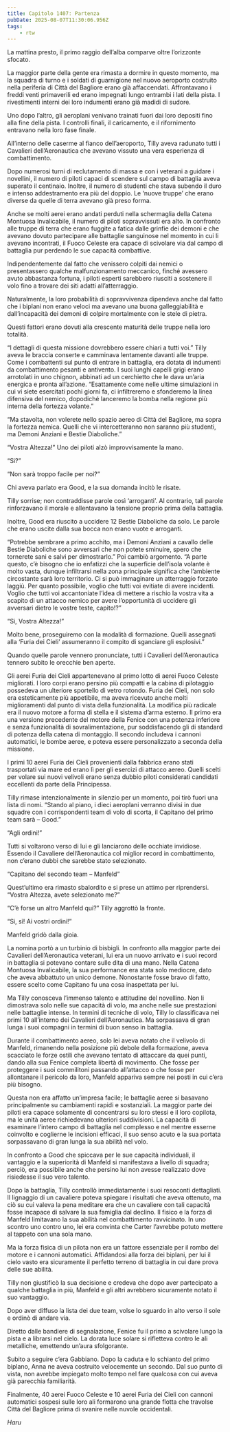 ```yaml
---
title: Capitolo 1407: Partenza
pubDate: 2025-08-07T11:30:06.956Z
tags:
    - rtw
---
```



La mattina presto, il primo raggio dell’alba comparve oltre l’orizzonte sfocato.


La maggior parte della gente era rimasta a dormire in questo momento, ma la squadra di turno e i soldati di guarnigione nel nuovo aeroporto costruito nella periferia di Città del Bagliore erano già affaccendati. Affrontavano i freddi venti primaverili ed erano impegnati lungo entrambi i lati della pista. I rivestimenti interni dei loro indumenti erano già madidi di sudore.


Uno dopo l’altro, gli aeroplani venivano trainati fuori dai loro depositi fino alla fine della pista. I controlli finali, il caricamento, e il rifornimento entravano nella loro fase finale.


All’interno delle caserme al fianco dell’aeroporto, Tilly aveva radunato tutti i Cavalieri dell’Aeronautica che avevano vissuto una vera esperienza di combattimento.


Dopo numerosi turni di reclutamento di massa e con i veterani a guidare i novellini, il numero di piloti capaci di scendere sul campo di battaglia aveva superato il centinaio. Inoltre, il numero di studenti che stava subendo il duro e intenso addestramento era più del doppio. Le ‘nuove truppe’ che erano diverse da quelle di terra avevano già preso forma.


Anche se molti aerei erano andati perduti nella schermaglia della Catena Montuosa Invalicabile, il numero di piloti sopravvissuti era alto. In confronto alle truppe di terra che erano fuggite a fatica dalle grinfie dei demoni e che avevano dovuto partecipare alle battaglie sanguinose nel momento in cui li avevano incontrati, il Fuoco Celeste era capace di scivolare via dal campo di battaglia pur perdendo le sue capacità combattive.


Indipendentemente dal fatto che venissero colpiti dai nemici o presentassero qualche malfunzionamento meccanico, finché avessero avuto abbastanza fortuna, i piloti esperti sarebbero riusciti a sostenere il volo fino a trovare dei siti adatti all’atterraggio.


Naturalmente, la loro probabilità di sopravvivenza dipendeva anche dal fatto che i biplani non erano veloci ma avevano una buona galleggiabilità e dall’incapacità dei demoni di colpire mortalmente con le stele di pietra.


Questi fattori erano dovuti alla crescente maturità delle truppe nella loro totalità.


“I dettagli di questa missione dovrebbero essere chiari a tutti voi.” Tilly aveva le braccia conserte e camminava lentamente davanti alle truppe. Come i combattenti sul punto di entrare in battaglia, era dotata di indumenti da combattimento pesanti e antivento. I suoi lunghi capelli grigi erano arrotolati in uno chignon, abbinati ad un cerchietto che le dava un’aria energica e pronta all’azione. “Esattamente come nelle ultime simulazioni in cui vi siete esercitati pochi giorni fa, ci infiltreremo e sfonderemo la linea difensiva del nemico, dopodiché lanceremo la bomba nella regione più interna della fortezza volante.”


“Ma stavolta, non volerete nello spazio aereo di Città del Bagliore, ma sopra la fortezza nemica. Quelli che vi intercetteranno non saranno più studenti, ma Demoni Anziani e Bestie Diaboliche.”


“Vostra Altezza!” Uno dei piloti alzò improvvisamente la mano.


“Sì?”


“Non sarà troppo facile per noi?”


Chi aveva parlato era Good, e la sua domanda incitò le risate.


Tilly sorrise; non contraddisse parole così ‘arroganti’. Al contrario, tali parole rinforzavano il morale e allentavano la tensione proprio prima della battaglia.


Inoltre, Good era riuscito a uccidere 12 Bestie Diaboliche da solo. Le parole che erano uscite dalla sua bocca non erano vuote e arroganti.


“Potrebbe sembrare a primo acchito, ma i Demoni Anziani a cavallo delle Bestie Diaboliche sono avversari che non potete sminuire, spero che tornerete sani e salvi per dimostrarlo.” Poi cambiò argomento. “A parte questo, c’è bisogno che io enfatizzi che la superficie dell’isola volante è molto vasta, dunque infiltrarsi nella zona principale significa che l’ambiente circostante sarà loro territorio. Ci si può immaginare un atterraggio forzato laggiù. Per quanto possibile, voglio che tutti voi evitiate di avere incidenti. Voglio che tutti voi accantoniate l’idea di mettere a rischio la vostra vita a scapito di un attacco nemico per avere l’opportunità di uccidere gli avversari dietro le vostre teste, capito!?”


“Sì, Vostra Altezza!”


Molto bene, proseguiremo con la modalità di formazione. Quelli assegnati alla ‘Furia dei Cieli’ assumeranno il compito di sganciare gli esplosivi.”


Quando quelle parole vennero pronunciate, tutti i Cavalieri dell’Aeronautica tennero subito le orecchie ben aperte.


Gli aerei Furia dei Cieli appartenevano al primo lotto di aerei Fuoco Celeste migliorati. I loro corpi erano persino più compatti e la cabina di pilotaggio possedeva un ulteriore sportello di vetro rotondo. Furia dei Cieli, non solo era esteticamente più appetibile, ma aveva ricevuto anche molti miglioramenti dal punto di vista della funzionalità. La modifica più radicale era il nuovo motore a forma di stella e il sistema d’arma esterno. Il primo era una versione precedente del motore della Fenice con una potenza inferiore e senza funzionalità di sovralimentazione, pur soddisfacendo gli di standard di potenza della catena di montaggio. Il secondo includeva i cannoni automatici, le bombe aeree, e poteva essere personalizzato a seconda della missione.


I primi 10 aerei Furia dei Cieli provenienti dalla fabbrica erano stati trasportati via mare ed erano lì per gli esercizi di attacco aereo. Quelli scelti per volare sui nuovi velivoli erano senza dubbio piloti considerati candidati eccellenti da parte della Principessa.


Tilly rimase intenzionalmente in silenzio per un momento, poi tirò fuori una lista di nomi. “Stando al piano, i dieci aeroplani verranno divisi in due squadre con i corrispondenti team di volo di scorta, il Capitano del primo team sarà – Good.”


“Agli ordini!”


Tutti si voltarono verso di lui e gli lanciarono delle occhiate invidiose. Essendo il Cavaliere dell’Aeronautica col miglior record in combattimento, non c’erano dubbi che sarebbe stato selezionato.


“Capitano del secondo team – Manfeld”


Quest’ultimo era rimasto sbalordito e si prese un attimo per riprendersi. “Vostra Altezza, avete selezionato me?”


“C’è forse un altro Manfeld qui?” Tilly aggrottò la fronte.


“Sì, sì! Ai vostri ordini!”


Manfeld gridò dalla gioia.


La nomina portò a un turbinio di bisbigli. In confronto alla maggior parte dei Cavalieri dell’Aeronautica veterani, lui era un nuovo arrivato e i suoi record in battaglia si potevano contare sulle dita di una mano. Nella Catena Montuosa Invalicabile, la sua performance era stata solo mediocre, dato che aveva abbattuto un unico demone. Nonostante fosse bravo di fatto, essere scelto come Capitano fu una cosa inaspettata per lui.


Ma Tilly conosceva l’immenso talento e attitudine del novellino. Non li dimostrava solo nelle sue capacità di volo, ma anche nelle sue prestazioni nelle battaglie intense. In termini di tecniche di volo, Tilly lo classificava nei primi 10 all’interno dei Cavalieri dell’Aeronautica. Ma sorpassava di gran lunga i suoi compagni in termini di buon senso in battaglia.


Durante il combattimento aereo, solo lei aveva notato che il velivolo di Manfeld, rimanendo nella posizione più debole della formazione, aveva scacciato le forze ostili che avevano tentato di attaccare da quei punti, dando alla sua Fenice completa libertà di movimento. Che fosse per proteggere i suoi commilitoni passando all’attacco o che fosse per allontanare il pericolo da loro, Manfeld appariva sempre nei posti in cui c’era più bisogno.


Questa non era affatto un’impresa facile; le battaglie aeree si basavano principalmente su cambiamenti rapidi e sostanziali. La maggior parte dei piloti era capace solamente di concentrarsi su loro stessi e il loro copilota, ma le unità aeree richiedevano ulteriori suddivisioni. La capacità di esaminare l’intero campo di battaglia nel complesso e nel mentre esserne coinvolto e coglierne le incisioni efficaci, il suo senso acuto e la sua portata sorpassavano di gran lunga la sua abilità nel volo.


In confronto a Good che spiccava per le sue capacità individuali, il vantaggio e la superiorità di Manfeld si manifestava a livello di squadra; perciò, era possibile anche che persino lui non avesse realizzato dove risiedesse il suo vero talento.


Dopo la battaglia, Tilly controllò immediatamente i suoi resoconti dettagliati. Il lignaggio di un cavaliere poteva spiegare i risultati che aveva ottenuto, ma ciò su cui valeva la pena meditare era che un cavaliere con tali capacità fosse incapace di salvare la sua famiglia dal declino. Il fisico e la forza di Manfeld limitavano la sua abilità nel combattimento ravvicinato. In uno scontro uno contro uno, lei era convinta che Carter l’avrebbe potuto mettere al tappeto con una sola mano.


Ma la forza fisica di un pilota non era un fattore essenziale per il rombo del motore e i cannoni automatici. Affidandosi alla forza dei biplani, per lui il cielo vasto era sicuramente il perfetto terreno di battaglia in cui dare prova delle sue abilità.


Tilly non giustificò la sua decisione e credeva che dopo aver partecipato a qualche battaglia in più, Manfeld e gli altri avrebbero sicuramente notato il suo vantaggio.


Dopo aver diffuso la lista dei due team, volse lo sguardo in alto verso il sole e ordinò di andare via.


Diretto dalle bandiere di segnalazione, Fenice fu il primo a scivolare lungo la pista e a librarsi nel cielo. La dorata luce solare si rifletteva contro le ali metalliche, emettendo un’aura sfolgorante.


Subito a seguire c’era Gabbiano. Dopo la caduta e lo schianto del primo biplano, Anna ne aveva costruito velocemente un secondo. Dal suo punto di vista, non avrebbe impiegato molto tempo nel fare qualcosa con cui aveva già parecchia familiarità.


Finalmente, 40 aerei Fuoco Celeste e 10 aerei Furia dei Cieli con cannoni automatici sospesi sulle loro ali formarono una grande flotta che travolse Città del Bagliore prima di svanire nelle nuvole occidentali.


<em>Haru</em>




                                


                                



